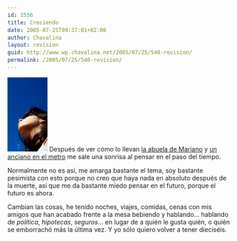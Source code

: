 ```yaml
---
id: 1556
title: Creciendo
date: 2005-07-25T09:37:01+02:00
author: Chavalina
layout: revision
guid: http://www.wp.chavalina.net/2005/07/25/540-revision/
permalink: /2005/07/25/540-revision/
---
```

<img class="imgizqda" src="/imagenes/fotos/cielo-abril.jpg" alt="El cielo despejado de hace unos meses... el tiempo pasa r&aacute;pido" /> Despu&eacute;s de ver c&oacute;mo lo llevan <a href="http://www.uberbin.net/archivos/rants/mi-abuela.php" target="_blank">la abuela de Mariano</a> y <a href="http://www.sdelmont.com/diario/2005/06/21-la_lupa.html" target="_blank">un anciano en el metro</a> me sale una sonrisa al pensar en el paso del tiempo.

Normalmente no es as&iacute;, me amarga bastante el tema, soy bastante pesimista con esto porque no creo que haya nada en absoluto despu&eacute;s de la muerte, as&iacute; que me da bastante miedo pensar en el futuro, porque el futuro es ahora.

Cambian las cosas, he tenido noches, viajes, comidas, cenas con mis amigos que han acabado frente a la mesa bebiendo y hablando&#8230; hablando de _pol&iacute;tica_, _hipotecas_, _seguros_&#8230; en lugar de a qui&eacute;n le gusta qui&eacute;n, o qui&eacute;n se emborrach&oacute; m&aacute;s la &uacute;ltima vez. Y yo s&oacute;lo quiero volver a tener diecis&eacute;is.